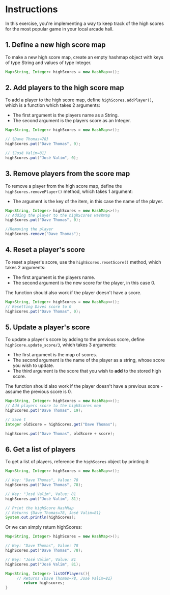 # Instructions

In this exercise, you're implementing a way to keep track of the high scores for the most popular game in your local arcade hall.

## 1. Define a new high score map

To make a new high score map, create an empty hashmap object with keys of type String and values of type Integer.

```java
Map<String, Integer> highScores = new HashMap<>();
```

## 2. Add players to the high score map

To add a player to the high score map, define `highScores.addPlayer()`, which is a function which takes 2 arguments:

- The first argument is the players name as a String.
- The second argument is the players score as an Integer.

````java
Map<String, Integer> highScores = new HashMap<>();

// {Dave Thomas=78}
highScores.put("Dave Thomas", 0);

// {José Valim=81}
highScores.put("José Valim", 0);
````

## 3. Remove players from the score map

To remove a player from the high score map, define the `highScores.removePlayer()` method, which takes 1 argument:

- The argument is the key of the item, in this case the name of the player.

````java
Map<String, Integer> highScores = new HashMap<>();
// Adding the player to the highScores HashMap
highScores.put("Dave Thomas", 0);

//Removing the player
highScores.remove("Dave Thomas");
````

## 4. Reset a player's score

To reset a player's score, use the `highScores.resetScore()` method, which takes 2 arguments:

- The first argument is the players name.
- The second argument is the new score for the player, in this case 0.

The function should also work if the player doesn't have a score.

```java
Map<String, Integer> highScores = new HashMap<>();
// Resetting Daves score to 0
highScores.put("Dave Thomas", 0);
```

## 5. Update a player's score

To update a player's score by adding to the previous score, define `highScore.update_score/3`, which takes 3 arguments:

- The first argument is the map of scores.
- The second argument is the name of the player as a string, whose score you wish to update.
- The third argument is the score that you wish to **add** to the stored high score.

The function should also work if the player doesn't have a previous score - assume the previous score is 0.

```java
Map<String, Integer> highScores = new HashMap<>();
// Add players score to the highScores map
highScores.put("Dave Thomas", 19);

// Save t
Integer oldScore = highScores.get("Dave Thomas");

highScores.put("Dave Thomas", oldScore + score);


```

## 6. Get a list of players

To get a list of players, reference the `highScores` object by printing it:

````java
Map<String, Integer> highScores = new HashMap<>();

// Key: "Dave Thomas", Value: 78
highScores.put("Dave Thomas", 78);

// Key: "José Valim", Value: 81
highScores.put("José Valim", 81);

// Print the highScore HashMap
// Returns {Dave Thomas=78, José Valim=81}
System.out.println(highScores);
````

Or we can simply return highScores:

````java
Map<String, Integer> highScores = new HashMap<>();

// Key: "Dave Thomas", Value: 78
highScores.put("Dave Thomas", 78);

// Key: "José Valim", Value: 81
highScores.put("José Valim", 81);

Map<String, Integer> listOfPlayers(){
     // Returns {Dave Thomas=78, José Valim=81}
        return highscores;
}
````